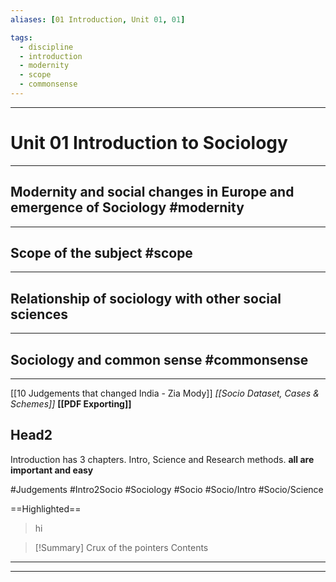 ```yaml
---
aliases: [01 Introduction, Unit 01, 01]

tags:
  - discipline
  - introduction
  - modernity
  - scope
  - commonsense
---
```


***
# Unit 01 Introduction to Sociology
***

## Modernity and social changes in Europe and emergence of Sociology #modernity 
***



## Scope of the subject #scope 
***




## Relationship of sociology with other social sciences
***



## Sociology and common sense #commonsense 
***




[[10 Judgements that changed India - Zia Mody]]
	*[[Socio Dataset, Cases & Schemes]]*
		**[[PDF Exporting]]**

## Head2
Introduction has 3 chapters. Intro, Science and Research methods.
**all are important and easy**

#Judgements 
#Intro2Socio
#Sociology
#Socio 
#Socio/Intro
#Socio/Science

==Highlighted==

>hi

> [!Summary] Crux of the pointers
>Contents

***



***
